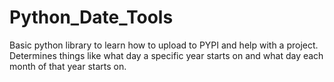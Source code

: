 # Python_Date_Tools
Basic python library to learn how to upload to PYPI and help with a project. Determines things like what day a specific year starts on and what day each month of that year starts on.

